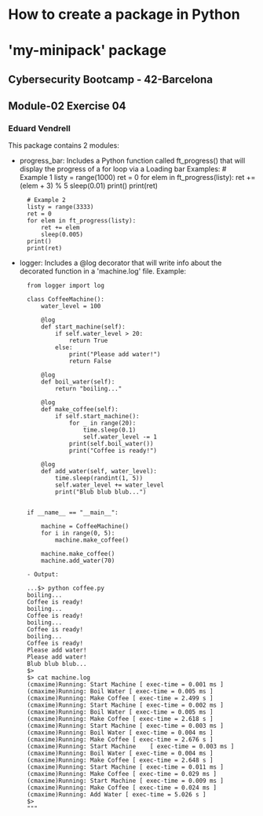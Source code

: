 # How to create a package in Python
# 'my-minipack' package
## Cybersecurity Bootcamp - 42-Barcelona
## Module-02 Exercise 04
### Eduard Vendrell

This package contains 2 modules:
- progress_bar: 
    Includes a Python function called ft_progress() that will display the progress of a for loop via a Loading bar
    Examples:
        # Example 1
        listy = range(1000)
        ret = 0
        for elem in ft_progress(listy):
            ret += (elem + 3) % 5
            sleep(0.01)
        print()
        print(ret)

        # Example 2
        listy = range(3333)
        ret = 0
        for elem in ft_progress(listy):
            ret += elem
            sleep(0.005)
        print()
        print(ret)  


- logger:
    Includes a @log decorator that will write info about the decorated function in a 'machine.log' file.
    Example:

        from logger import log

        class CoffeeMachine():
            water_level = 100
            
            @log
            def start_machine(self):
                if self.water_level > 20:
                    return True
                else:
                    print("Please add water!")
                    return False

            @log
            def boil_water(self):
                return "boiling..."

            @log
            def make_coffee(self):
                if self.start_machine():
                    for _ in range(20):
                        time.sleep(0.1)
                        self.water_level -= 1
                    print(self.boil_water())
                    print("Coffee is ready!")
                
            @log
            def add_water(self, water_level):
                time.sleep(randint(1, 5))
                self.water_level += water_level
                print("Blub blub blub...")
                
   
        if __name__ == "__main__":
            
            machine = CoffeeMachine()
            for i in range(0, 5):
                machine.make_coffee()
            
            machine.make_coffee()
            machine.add_water(70)

        - Output:

        ...$> python coffee.py
        boiling...
        Coffee is ready!
        boiling...
        Coffee is ready!
        boiling...
        Coffee is ready!
        boiling...
        Coffee is ready!
        Please add water!
        Please add water!
        Blub blub blub...
        $>
        $> cat machine.log
        (cmaxime)Running: Start Machine [ exec-time = 0.001 ms ]
        (cmaxime)Running: Boil Water [ exec-time = 0.005 ms ]
        (cmaxime)Running: Make Coffee [ exec-time = 2.499 s ]
        (cmaxime)Running: Start Machine [ exec-time = 0.002 ms ]
        (cmaxime)Running: Boil Water [ exec-time = 0.005 ms ]
        (cmaxime)Running: Make Coffee [ exec-time = 2.618 s ]
        (cmaxime)Running: Start Machine [ exec-time = 0.003 ms ]
        (cmaxime)Running: Boil Water [ exec-time = 0.004 ms ]
        (cmaxime)Running: Make Coffee [ exec-time = 2.676 s ]
        (cmaxime)Running: Start Machine    [ exec-time = 0.003 ms ]
        (cmaxime)Running: Boil Water [ exec-time = 0.004 ms ]
        (cmaxime)Running: Make Coffee [ exec-time = 2.648 s ]
        (cmaxime)Running: Start Machine [ exec-time = 0.011 ms ]
        (cmaxime)Running: Make Coffee [ exec-time = 0.029 ms ]
        (cmaxime)Running: Start Machine [ exec-time = 0.009 ms ]
        (cmaxime)Running: Make Coffee [ exec-time = 0.024 ms ]
        (cmaxime)Running: Add Water [ exec-time = 5.026 s ]
        $>
        """